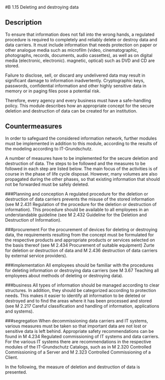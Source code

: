 #B 1.15 Deleting and destroying data
## Description 
To ensure that information does not fall into the wrong hands, a regulated procedure is required to completely and reliably delete or destroy data and data carriers. It must include information that needs protection on paper or other analogue media such as microfilm (video, cinematographic, photographs, records, documents, audio cassettes), as well as on digital media (electronic, electronic). magnetic, optical) such as DVD and CD are stored.

Failure to disclose, sell, or discard any undelivered data may result in significant damage to information inadvertently. Cryptographic keys, passwords, confidential information and other highly sensitive data in memory or in paging files pose a potential risk.

Therefore, every agency and every business must have a safe-handling policy. This module describes how an appropriate concept for the secure deletion and destruction of data can be created for an institution.



## Countermeasures 
In order to safeguard the considered information network, further modules must be implemented in addition to this module, according to the results of the modeling according to IT-Grundschutz.

A number of measures have to be implemented for the secure deletion and destruction of data. The steps to be followed and the measures to be followed in each step are listed below. The main focus of the activities is of course in the phase of life cycle disposal. However, many volumes are also propagated during the other phases, so that existing information that should not be forwarded must be safely deleted.



###Planning and conception
A regulated procedure for the deletion or destruction of data carriers prevents the misuse of the stored information (see M 2.431 Regulation of the procedure for the deletion or destruction of information). This procedure should be available to all employees in an understandable guideline (see M 2.432 Guideline for the Deletion and Destruction of Information).



###procurement
For the procurement of devices for deleting or destroying data, the requirements resulting from the concept must be formulated for the respective products and appropriate products or services selected on the basis thereof (see M 2.434 Procurement of suitable equipment) Zurte for deletion or destruction of data and M 2.436 destruction of data carriers by external service providers).



###implementation
All employees should be familiar with the procedures for deleting information or destroying data carriers (see M 3.67 Teaching all employees about methods of deleting or destroying data).



###business
All types of information should be managed according to clear structures. In addition, they should be categorized according to protection needs. This makes it easier to identify all information to be deleted or destroyed and to find the areas where it has been processed and stored (see M 2.217 Careful classification and handling of information, applications and systems).



###segregation
When decommissioning data carriers and IT systems, various measures must be taken so that important data are not lost or sensitive data is left behind. Appropriate safety recommendations can be found in M 4.234 Regulated commissioning of IT systems and data carriers. For the various IT systems there are recommendations in the respective modules of the IT-Grundschutz Catalogs, such as in M 2.320 Controlled Commissioning of a Server and M 2.323 Controlled Commissioning of a Client.

In the following, the measure of deletion and destruction of data is presented.




